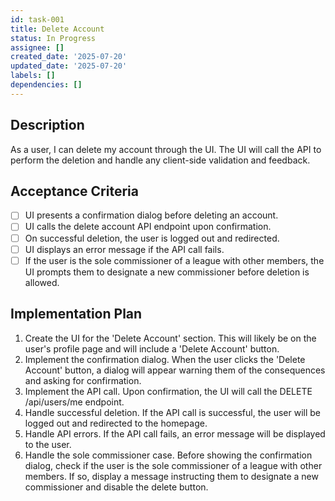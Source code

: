 ```yaml
---
id: task-001
title: Delete Account
status: In Progress
assignee: []
created_date: '2025-07-20'
updated_date: '2025-07-20'
labels: []
dependencies: []
---
```


## Description

As a user, I can delete my account through the UI. The UI will call the API to perform the deletion and handle any client-side validation and feedback.

## Acceptance Criteria

- [ ] UI presents a confirmation dialog before deleting an account.
- [ ] UI calls the delete account API endpoint upon confirmation.
- [ ] On successful deletion, the user is logged out and redirected.
- [ ] UI displays an error message if the API call fails.
- [ ] If the user is the sole commissioner of a league with other members, the UI prompts them to designate a new commissioner before deletion is allowed.

## Implementation Plan

1. Create the UI for the 'Delete Account' section. This will likely be on the user's profile page and will include a 'Delete Account' button.
2. Implement the confirmation dialog. When the user clicks the 'Delete Account' button, a dialog will appear warning them of the consequences and asking for confirmation.
3. Implement the API call. Upon confirmation, the UI will call the DELETE /api/users/me endpoint.
4. Handle successful deletion. If the API call is successful, the user will be logged out and redirected to the homepage.
5. Handle API errors. If the API call fails, an error message will be displayed to the user.
6. Handle the sole commissioner case. Before showing the confirmation dialog, check if the user is the sole commissioner of a league with other members. If so, display a message instructing them to designate a new commissioner and disable the delete button.

